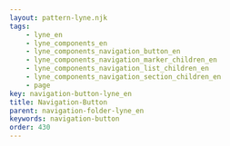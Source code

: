 ```yaml
---
layout: pattern-lyne.njk
tags: 
    - lyne_en
    - lyne_components_en
    - lyne_components_navigation_button_en
    - lyne_components_navigation_marker_children_en
    - lyne_components_navigation_list_children_en
    - lyne_components_navigation_section_children_en
    - page
key: navigation-button-lyne_en
title: Navigation-Button
parent: navigation-folder-lyne_en
keywords: navigation-button
order: 430
---
```


